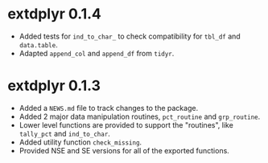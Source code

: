 # extdplyr 0.1.4

* Added tests for `ind_to_char_` to check compatibility for `tbl_df` and `data.table`.
* Adapted `append_col` and `append_df` from `tidyr`.


# extdplyr 0.1.3

* Added a `NEWS.md` file to track changes to the package.
* Added 2 major data manipulation routines, `pct_routine` and `grp_routine`.
* Lower level functions are provided to support the "routines", like `tally_pct` and `ind_to_char`.
* Added utility function `check_missing`.
* Provided NSE and SE versions for all of the exported functions.


